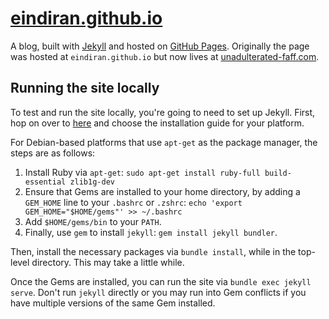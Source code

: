 # [eindiran.github.io](https://www.unadulterated-faff.com)
A blog, built with [Jekyll](https://jekyllrb.com) and hosted on [GitHub Pages](https://pages.github.com/). Originally the page was hosted at `eindiran.github.io` but now lives at [unadulterated-faff.com](https://www.unadulterated-faff.com).


## Running the site locally

To test and run the site locally, you're going to need to set up Jekyll. First, hop on over to [here](https://jekyllrb.com/docs/installation/) and choose the installation guide for your platform.

For Debian-based platforms that use `apt-get` as the package manager, the steps are as follows:

1. Install Ruby via `apt-get`: `sudo apt-get install ruby-full build-essential zlib1g-dev`
2. Ensure that Gems are installed to your home directory, by adding a `GEM_HOME` line to your `.bashrc` or `.zshrc`: `echo 'export GEM_HOME="$HOME/gems"' >> ~/.bashrc`
3. Add `$HOME/gems/bin` to your `PATH`.
4. Finally, use `gem` to install `jekyll`: `gem install jekyll bundler`.

Then, install the necessary packages via `bundle install`, while in the top-level directory. This may take a little while.

Once the Gems are installed, you can run the site via `bundle exec jekyll serve`. Don't run `jekyll` directly or you may run into Gem conflicts if you have multiple versions of the same Gem installed.
